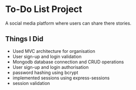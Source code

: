 # To-Do List Project

A social media platform where users can share there stories.

## Things I Did

- Used MVC architecture for organisation
- User sign-up and login validation
- Mongodb database connection and CRUD operations
- User sign-up and login authorisation
- password hashing using bcrypt
- implemented sessions using express-sessions
- session validation
